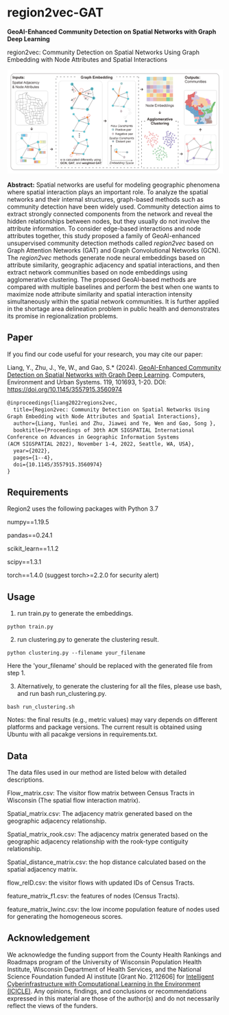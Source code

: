 # region2vec-GAT

**GeoAI-Enhanced Community Detection on Spatial Networks with Graph Deep Learning**
 
region2vec: Community Detection on Spatial Networks Using Graph Embedding with Node Attributes and Spatial Interactions

![Region2vec](https://github.com/GeoDS/region2vec-GAT/blob/master/Region2Vec_Workflow.jpg)

**Abstract:** 
Spatial networks are useful for modeling geographic phenomena where spatial interaction plays an important role. To analyze the spatial networks and their internal structures, graph-based methods such as community detection have been widely used. Community detection aims to extract strongly connected components from the network and reveal the hidden relationships between nodes, but they usually do not involve the attribute information. To consider edge-based interactions and node attributes together, this study proposed a family of GeoAI-enhanced unsupervised community detection methods called *region2vec* based on Graph Attention Networks (GAT) and Graph Convolutional Networks (GCN). The *region2vec* methods generate node neural embeddings based on attribute similarity, geographic adjacency and spatial interactions, and then extract network communities based on node embeddings using agglomerative clustering. The proposed GeoAI-based methods are compared with multiple baselines and perform the best when one wants to maximize node attribute similarity and spatial interaction intensity simultaneously within the spatial network communities. It is further applied in the shortage area delineation problem in public health and demonstrates its promise in regionalization problems. 


## Paper

If you find our code useful for your research, you may cite our paper:

Liang, Y., Zhu, J., Ye, W., and Gao, S.* (2024).  [GeoAI-Enhanced Community Detection on Spatial Networks with Graph Deep Learning](https://arxiv.org/abs/2210.08041). Computers, Environment and Urban Systems. 119, 101693, 1-20. DOI: https://doi.org/10.1145/3557915.3560974 


```
@inproceedings{liang2022regions2vec,
  title={Region2vec: Community Detection on Spatial Networks Using Graph Embedding with Node Attributes and Spatial Interactions},
  author={Liang, Yunlei and Zhu, Jiawei and Ye, Wen and Gao, Song },
  booktitle={Proceedings of 30th ACM SIGSPATIAL International Conference on Advances in Geographic Information Systems
(ACM SIGSPATIAL 2022), November 1-4, 2022, Seattle, WA, USA},
  year={2022},
  pages={1--4},
  doi={10.1145/3557915.3560974}
}
```

## Requirements

Region2 uses the following packages with Python 3.7

numpy==1.19.5

pandas==0.24.1

scikit_learn==1.1.2

scipy==1.3.1

torch==1.4.0 (suggest torch>=2.2.0 for security alert)



## Usage

1. run train.py to generate the embeddings.
```
python train.py
```
2. run clustering.py to generate the clustering result. 

```
python clustering.py --filename your_filename
```
Here the 'your_filename' should be replaced with the generated file from step 1.

3. Alternatively, to generate the clustering for all the files, please use bash, and run bash run_clustering.py.

```
bash run_clustering.sh 
```
Notes: the final results (e.g., metric values) may vary depends on different platforms and package versions.
The current result is obtained using Ubuntu with all pacakge versions in requirements.txt. 

## Data
The data files used in our method are listed below with detailed descriptions.

Flow_matrix.csv: The visitor flow matrix between Census Tracts in Wisconsin (The spatial flow interaction matrix).

Spatial_matrix.csv: The adjacency matrix generated based on the geographic adjacency relationship.

Spatial_matrix_rook.csv: The adjacency matrix generated based on the geographic adjacency relationship with the rook-type contiguity relationship.

Spatial_distance_matrix.csv: the hop distance calculated based on the spatial adjacency matrix.

flow_reID.csv: the visitor flows with updated IDs of Census Tracts.

feature_matrix_f1.csv: the features of nodes (Census Tracts).

feature_matrix_lwinc.csv: the low income population feature of nodes used for generating the homogeneous scores.



## Acknowledgement
We acknowledge the funding support from the County Health Rankings and Roadmaps program of the University of Wisconsin Population Health Institute, Wisconsin Department of Health Services, and the National Science Foundation funded AI institute [Grant No. 2112606] for [Intelligent Cyberinfrastructure with Computational Learning in the Environment (ICICLE)](https://icicle.ai/). Any opinions, findings, and conclusions or recommendations expressed in this material are those of the author(s) and do not necessarily reflect the views of the funders.

